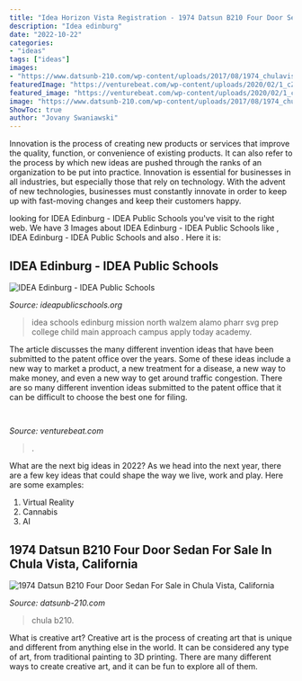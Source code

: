 ```yaml
---
title: "Idea Horizon Vista Registration - 1974 Datsun B210 Four Door Sedan For Sale In Chula Vista, California"
description: "Idea edinburg"
date: "2022-10-22"
categories:
- "ideas"
tags: ["ideas"]
images:
- "https://www.datsunb-210.com/wp-content/uploads/2017/08/1974_chulavista-ca-5.jpg"
featuredImage: "https://venturebeat.com/wp-content/uploads/2020/02/1_cZ0XKZn5O09e_ZgM5_DiRA.jpeg?w=800"
featured_image: "https://venturebeat.com/wp-content/uploads/2020/02/1_cZ0XKZn5O09e_ZgM5_DiRA.jpeg?w=800"
image: "https://www.datsunb-210.com/wp-content/uploads/2017/08/1974_chulavista-ca-5.jpg"
ShowToc: true
author: "Jovany Swaniawski"
---
```



Innovation is the process of creating new products or services that improve the quality, function, or convenience of existing products. It can also refer to the process by which new ideas are pushed through the ranks of an organization to be put into practice. Innovation is essential for businesses in all industries, but especially those that rely on technology. With the advent of new technologies, businesses must constantly innovate in order to keep up with fast-moving changes and keep their customers happy.

	

		
looking for IDEA Edinburg - IDEA Public Schools you've visit to the right web. We have 3 Images about IDEA Edinburg - IDEA Public Schools like , IDEA Edinburg - IDEA Public Schools and also . Here it is:
		
    
## IDEA Edinburg - IDEA Public Schools

<img loading=lazy src="http://c8ca6e5e43a19f2300e1-04b090f30fff5ccebaaf0de9c3c9c18a.r54.cf1.rackcdn.com/schools/idea-edinburg.svg" onerror="this.onerror=null;this.src='https://tse3.mm.bing.net/th?id=OIP.zyHBGMRXJ-pvo-QbPnqiLAAAAA&amp;pid=15.1';" alt="IDEA Edinburg - IDEA Public Schools">

_Source: ideapublicschools.org_

>idea schools edinburg mission north walzem alamo pharr svg prep college child main approach campus apply today academy. 

	

The article discusses the many different invention ideas that have been submitted to the patent office over the years. Some of these ideas include a new way to market a product, a new treatment for a disease, a new way to make money, and even a new way to get around traffic congestion. There are so many different invention ideas submitted to the patent office that it can be difficult to choose the best one for filing.

    
## 

<img loading=lazy src="https://venturebeat.com/wp-content/uploads/2020/02/1_cZ0XKZn5O09e_ZgM5_DiRA.jpeg?w=800" onerror="this.onerror=null;this.src='https://tse1.mm.bing.net/th?id=OIP.5Cf6C_bqNN277cADEawIQAHaE7&amp;pid=15.1';" alt="">

_Source: venturebeat.com_

>. 

	

What are the next big ideas in 2022?
As we head into the next year, there are a few key ideas that could shape the way we live, work and play. Here are some examples: 
1. Virtual Reality 
2. Cannabis 
3. AI 

    
## 1974 Datsun B210 Four Door Sedan For Sale In Chula Vista, California

<img loading=lazy src="https://www.datsunb-210.com/wp-content/uploads/2017/08/1974_chulavista-ca-5.jpg" onerror="this.onerror=null;this.src='https://tse3.mm.bing.net/th?id=OIP.Pi_P6VhBExGhRAd2rh-NIQHaFj&amp;pid=15.1';" alt="1974 Datsun B210 Four Door Sedan For Sale in Chula Vista, California">

_Source: datsunb-210.com_

>chula b210. 

	

What is creative art?
Creative art is the process of creating art that is unique and different from anything else in the world. It can be considered any type of art, from traditional painting to 3D printing. There are many different ways to create creative art, and it can be fun to explore all of them.

